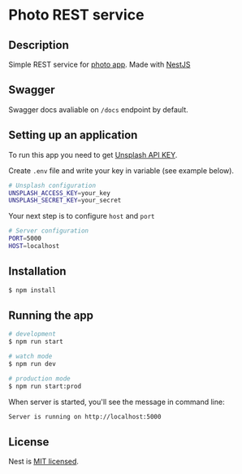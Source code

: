 # Photo REST service

## Description

Simple REST service for [photo app](https://github.com/alexeyvalko/photo-app). Made with [NestJS](https://nestjs.com/)


## Swagger

Swagger docs avaliable on `/docs` endpoint by default.

## Setting up an application

To run this app you need to get [Unsplash API KEY](https://unsplash.com/developers). 

Create `.env` file and write your key in variable (see example below).

```bash
# Unsplash configuration
UNSPLASH_ACCESS_KEY=your_key
UNSPLASH_SECRET_KEY=your_secret
```
Your next step is to configure `host` and `port`

```bash
# Server configuration
PORT=5000
HOST=localhost
```

## Installation

```bash
$ npm install
```

## Running the app

```bash
# development
$ npm run start

# watch mode
$ npm run dev

# production mode
$ npm run start:prod
```

When server is started, you'll see the message in command line:

```bash
Server is running on http://localhost:5000
```
## License

Nest is [MIT licensed](LICENSE).
